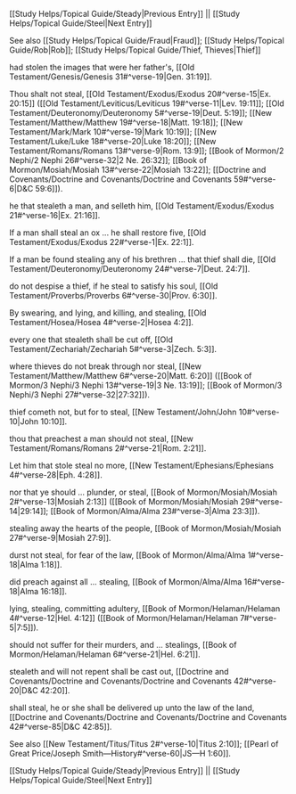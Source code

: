 [[Study Helps/Topical Guide/Steady|Previous Entry]]  ||  [[Study Helps/Topical Guide/Steel|Next Entry]]

 See also [[Study Helps/Topical Guide/Fraud|Fraud]]; [[Study Helps/Topical Guide/Rob|Rob]]; [[Study Helps/Topical Guide/Thief, Thieves|Thief]]

 had stolen the images that were her father's, [[Old Testament/Genesis/Genesis 31#^verse-19|Gen. 31:19]].

 Thou shalt not steal, [[Old Testament/Exodus/Exodus 20#^verse-15|Ex. 20:15]] ([[Old Testament/Leviticus/Leviticus 19#^verse-11|Lev. 19:11]]; [[Old Testament/Deuteronomy/Deuteronomy 5#^verse-19|Deut. 5:19]]; [[New Testament/Matthew/Matthew 19#^verse-18|Matt. 19:18]]; [[New Testament/Mark/Mark 10#^verse-19|Mark 10:19]]; [[New Testament/Luke/Luke 18#^verse-20|Luke 18:20]]; [[New Testament/Romans/Romans 13#^verse-9|Rom. 13:9]]; [[Book of Mormon/2 Nephi/2 Nephi 26#^verse-32|2 Ne. 26:32]]; [[Book of Mormon/Mosiah/Mosiah 13#^verse-22|Mosiah 13:22]]; [[Doctrine and Covenants/Doctrine and Covenants/Doctrine and Covenants 59#^verse-6|D&C 59:6]]).

 he that stealeth a man, and selleth him, [[Old Testament/Exodus/Exodus 21#^verse-16|Ex. 21:16]].

 If a man shall steal an ox ... he shall restore five, [[Old Testament/Exodus/Exodus 22#^verse-1|Ex. 22:1]].

 If a man be found stealing any of his brethren ... that thief shall die, [[Old Testament/Deuteronomy/Deuteronomy 24#^verse-7|Deut. 24:7]].

 do not despise a thief, if he steal to satisfy his soul, [[Old Testament/Proverbs/Proverbs 6#^verse-30|Prov. 6:30]].

 By swearing, and lying, and killing, and stealing, [[Old Testament/Hosea/Hosea 4#^verse-2|Hosea 4:2]].

 every one that stealeth shall be cut off, [[Old Testament/Zechariah/Zechariah 5#^verse-3|Zech. 5:3]].

 where thieves do not break through nor steal, [[New Testament/Matthew/Matthew 6#^verse-20|Matt. 6:20]] ([[Book of Mormon/3 Nephi/3 Nephi 13#^verse-19|3 Ne. 13:19]]; [[Book of Mormon/3 Nephi/3 Nephi 27#^verse-32|27:32]]).

 thief cometh not, but for to steal, [[New Testament/John/John 10#^verse-10|John 10:10]].

 thou that preachest a man should not steal, [[New Testament/Romans/Romans 2#^verse-21|Rom. 2:21]].

 Let him that stole steal no more, [[New Testament/Ephesians/Ephesians 4#^verse-28|Eph. 4:28]].

 nor that ye should ... plunder, or steal, [[Book of Mormon/Mosiah/Mosiah 2#^verse-13|Mosiah 2:13]] ([[Book of Mormon/Mosiah/Mosiah 29#^verse-14|29:14]]; [[Book of Mormon/Alma/Alma 23#^verse-3|Alma 23:3]]).

 stealing away the hearts of the people, [[Book of Mormon/Mosiah/Mosiah 27#^verse-9|Mosiah 27:9]].

 durst not steal, for fear of the law, [[Book of Mormon/Alma/Alma 1#^verse-18|Alma 1:18]].

 did preach against all ... stealing, [[Book of Mormon/Alma/Alma 16#^verse-18|Alma 16:18]].

 lying, stealing, committing adultery, [[Book of Mormon/Helaman/Helaman 4#^verse-12|Hel. 4:12]] ([[Book of Mormon/Helaman/Helaman 7#^verse-5|7:5]]).

 should not suffer for their murders, and ... stealings, [[Book of Mormon/Helaman/Helaman 6#^verse-21|Hel. 6:21]].

 stealeth and will not repent shall be cast out, [[Doctrine and Covenants/Doctrine and Covenants/Doctrine and Covenants 42#^verse-20|D&C 42:20]].

 shall steal, he or she shall be delivered up unto the law of the land, [[Doctrine and Covenants/Doctrine and Covenants/Doctrine and Covenants 42#^verse-85|D&C 42:85]].

 See also [[New Testament/Titus/Titus 2#^verse-10|Titus 2:10]]; [[Pearl of Great Price/Joseph Smith—History#^verse-60|JS—H 1:60]].

[[Study Helps/Topical Guide/Steady|Previous Entry]]  ||  [[Study Helps/Topical Guide/Steel|Next Entry]]